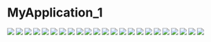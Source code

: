 # MyApplication_1
![](https://github.com/csy1045130240/MyApplication_1/blob/master/images/exp_1.PNG)
![](https://github.com/csy1045130240/MyApplication_1/blob/master/images/exp_1.2.PNG)
![](https://github.com/csy1045130240/MyApplication_1/blob/master/images/exp_1.3.PNG)
![](https://github.com/csy1045130240/MyApplication_1/blob/master/images/exp_2.1.PNG)
![](https://github.com/csy1045130240/MyApplication_1/blob/master/images/exp_2.2.PNG)
![](https://github.com/csy1045130240/MyApplication_1/blob/master/images/exp_2.3.PNG)
![](https://github.com/csy1045130240/MyApplication_1/blob/master/images/3.1.jpg)
![](https://github.com/csy1045130240/MyApplication_1/blob/master/images/3.1_2.jpg)
![](https://github.com/csy1045130240/MyApplication_1/blob/master/images/3.2.1.jpg)
![](https://github.com/csy1045130240/MyApplication_1/blob/master/images/3.2.2.jpg)
![](https://github.com/csy1045130240/MyApplication_1/blob/master/images/3.2.3.jpg)
![](https://github.com/csy1045130240/MyApplication_1/blob/master/images/3.3.1.jpg)
![](https://github.com/csy1045130240/MyApplication_1/blob/master/images/3.3.2.jpg)
![](https://github.com/csy1045130240/MyApplication_1/blob/master/images/3.3.3.jpg)
![](https://github.com/csy1045130240/MyApplication_1/blob/master/images/3.3.4.jpg)
![](https://github.com/csy1045130240/MyApplication_1/blob/master/images/3.3.5.jpg)
![](https://github.com/csy1045130240/MyApplication_1/blob/master/images/3.3.6.jpg)
![](https://github.com/csy1045130240/MyApplication_1/blob/master/images/3.3.7.jpg)
![](https://github.com/csy1045130240/MyApplication_1/blob/master/images/3.4.1.jpg)
![](https://github.com/csy1045130240/MyApplication_1/blob/master/images/3.4.2.jpg)
![](https://github.com/csy1045130240/MyApplication_1/blob/master/images/PrefereceFragment_1.jpg)
![](https://github.com/csy1045130240/MyApplication_1/blob/master/images/PrefereceFragment_2.jpg)
![](https://github.com/csy1045130240/MyApplication_1/blob/master/images/PrefereceFragment_3.jpg)
